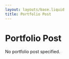 ```yaml
---
layout: layouts/base.liquid
title: Portfolio Post
---
```


<!-- Page Title -->
<h1 class="portfolio-title">Portfolio Post</h1>

<!-- Main Container -->
<div id="portfolio-container">
  <!-- Container for the portfolio post content -->
  <div id="portfolio-post" class="portfolio-content">
    <p>No portfolio post specified.</p> <!-- Default message if no portfolio post is specified -->
  </div>
</div>

<!-- Contentful SDK -->
<script
  src="https://cdn.jsdelivr.net/npm/contentful@7.0.5/dist/contentful.browser.min.js"
  charset="utf-8"
></script>

<!-- Fix for 'exports' variable issue in certain environments -->
<script>
  var exports = {}; // Ensures compatibility with Contentful's rich-text renderer
</script>

<!-- Contentful Rich Text Renderer -->
<script
  src="https://cdn.jsdelivr.net/npm/@contentful/rich-text-html-renderer@12.0.0/dist/rich-text-html-renderer.es5.min.js"
  charset="utf-8"
></script>

<script>
  // Space and access credentials for Contentful API
  const spaceId = '{{ contentful.spaceId }}';
  const accessToken = '{{ contentful.accessToken }}';

  // Extract the slug from the URL query parameters
  const urlParams = new URLSearchParams(window.location.search);
  const slug = urlParams.get('slug'); // Get the 'slug' parameter

  // Display a message if no slug is provided
  if (!slug) {
    document.getElementById('portfolio-post').innerHTML = '<p>No portfolio post specified.</p>';
  } else {
    // Fetch and render the portfolio post corresponding to the slug
    fetchPortfolioPosts(slug);
  }

  /**
   * Fetches portfolio post data from Contentful based on the provided slug
   * and renders the content on the page.
   * 
   * @param {string} slug - Unique identifier for the portfolio post.
   */
  async function fetchPortfolioPosts(slug) {
    try {
      // Fetch portfolio post data matching the provided slug
      const response = await fetch(
        `https://cdn.contentful.com/spaces/${spaceId}/environments/master/entries?access_token=${accessToken}&content_type=portfolio&fields.slug=${slug}&include=1`
      );
      const data = await response.json();

      // Extract the portfolio post from the API response
      const portfolioPost = data.items[0];

      // Configuration options for rendering rich text content
      const options = {
        renderNode: {
          // Render embedded asset blocks (images, videos, etc.)
          'embedded-asset-block': (node) => {
            const assetId = node.data.target.sys.id;
            const asset = data.includes.Asset.find((asset) => asset.sys.id === assetId);
            if (asset && asset.fields && asset.fields.file) {
              const assetUrl = `https:${asset.fields.file.url}`;
              return `<img src="${assetUrl}" alt="${asset.fields.title || 'Embedded Image'}" class="portfolio-image" />`;
            }
            return ''; // Return empty string if the asset is not found
          },
        },
      };

      // Render the portfolio post's content dynamically in the page
      document.getElementById('portfolio-post').innerHTML = `
        <h2 class="portfolio-subtitle">${portfolioPost.fields.title}</h2>
        <p><strong>Type:</strong> ${portfolioPost.fields.type}</p>
        <div>${documentToHtmlString(portfolioPost.fields.content, options)}</div>
      `;
    } catch (error) {
      // Handle any errors that occur during the fetch or rendering process
      console.error('Error fetching portfolio post:', error);
    }
  }
</script>
